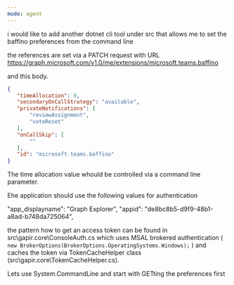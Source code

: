 ```yaml
---
mode: agent
---
```


i would like to add another dotnet cli tool under src that allows me to set the baffino preferences from the command line


the references are set via a PATCH request 
with URL https://graph.microsoft.com/v1.0/me/extensions/microsoft.teams.baffino

and this body. 
 
 ```JSON
{
    "timeAllocation": 0,
    "secondaryOnCallStrategy": "available",
    "privateNotifications": [
        "reviewAssignment",
        "voteReset"
    ],
    "onCallSkip": [
        ""
    ],
    "id": "microsoft.teams.baffino"
}
```

The time allocation value whould be controlled via a command line parameter.

Ehe application should use the following values for authentication

  "app_displayname": "Graph Explorer",
  "appid": "de8bc8b5-d9f9-48b1-a8ad-b748da725064",

the pattern how to get an access token can be found in src\gapir.core\ConsoleAuth.cs which uses 
MSAL brokered authentication ( `new BrokerOptions(BrokerOptions.OperatingSystems.Windows);` ) and caches the token via TokenCacheHelper class (src\gapir.core\TokenCacheHelper.cs).


Lets use System.CommandLine and start with GETting the preferences first


